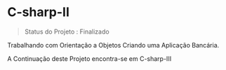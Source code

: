 # C-sharp-II

> Status do Projeto : Finalizado

Trabalhando com Orientação a Objetos Criando uma Aplicação Bancária.

A Continuação deste Projeto encontra-se em C-sharp-III
